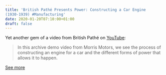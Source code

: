 ```yaml
---
title: 'British Pathé Presents Power: Constructing a Car Engine
(1930-1939) #Manufacturing'
date: 2020-01-20T07:10:00+01:00
draft: false
---
```


Yet another gem of a video from British Pathé on [YouTube](https://www.youtube.com/watch?v=ieF3d_YBUh4):

> In this archive demo video from Morris Motors, we see the process of constructing an engine for a car and the different forms of power that allows it to happen.

[See more](https://www.youtube.com/watch?v=ieF3d_YBUh4)